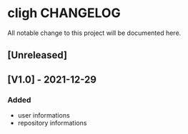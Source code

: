 # cligh CHANGELOG

All notable change to this project will be documented here.

## [Unreleased]

## [V1.0] - 2021-12-29
### Added
- user informations 
- repository informations
